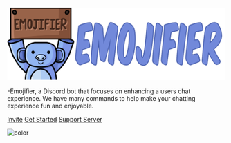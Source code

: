 ![Emojfier Logo](/images/logo.png)

-Emojifier, a Discord bot that focuses on enhancing a users chat experience. We have many commands to help make your chatting experience fun and enjoyable.



[Invite](https://discordapp.com/oauth2/authorize?client_id=673994042450903089&scope=bot&permissions=347200)
[Get Started](getting-started.md)
[Support Server](https://discord.gg/MTwj6wG)

<!-- background color -->

![color](#7289da)
